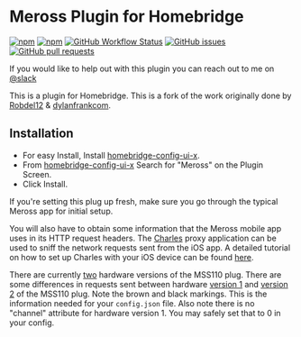 
#  Meross Plugin for Homebridge

[![npm](https://img.shields.io/npm/v/homebridge-meross?style=for-the-badge)](https://www.npmjs.com/package/homebridge-meross)
[![npm](https://img.shields.io/npm/dt/homebridge-meross?style=for-the-badge)](https://www.npmjs.com/package/homebridge-meross)
[![GitHub Workflow Status](https://img.shields.io/github/workflow/status/donavanbecker/homebridge-meross/Node?style=for-the-badge)](https://github.com/donavanbecker/homebridge-meross/actions?query=workflow%3ANode)
[![GitHub issues](https://img.shields.io/github/issues/donavanbecker/homebridge-meross?style=for-the-badge)](https://github.com/donavanbecker/homebridge-meross/issues)
[![GitHub pull requests](https://img.shields.io/github/issues-pr/donavanbecker/homebridge-meross?style=for-the-badge)](https://github.com/donavanbecker/homebridge-meross/pulls)

If you would like to help out with this plugin you can reach out to me on [@slack](http://homebridgeteam.slack.com/)

This is a plugin for Homebridge. This is a fork of the work originally done by [Robdel12](https://github.com/Robdel12) & [dylanfrankcom](https://github.com/dylanfrankcom).


## Installation
* For easy Install, Install [homebridge-config-ui-x](https://github.com/oznu/homebridge-config-ui-x).
* From [homebridge-config-ui-x](https://github.com/oznu/homebridge-config-ui-x) Search for "Meross" on the Plugin Screen.
* Click Install.

If you're setting this plug up fresh, make sure you go through the
typical Meross app for initial setup.

You will also have to obtain some information that the Meross mobile
app uses in its HTTP request headers. The [Charles](https://www.charlesproxy.com)
proxy application can be used to sniff the network requests sent from the iOS app.
A detailed tutorial on how to set up Charles with your iOS device can be found
[here](https://www.raywenderlich.com/641-charles-proxy-tutorial-for-ios).

There are currently
[two](https://user-images.githubusercontent.com/11139929/57955871-0cca8480-78c5-11e9-8185-6efd358bd1b1.png)
hardware versions of the MSS110 plug.
There are some differences in requests sent between hardware
[version 1](https://user-images.githubusercontent.com/11139929/57955231-50bc8a00-78c3-11e9-9989-1d390cc7ca42.png)
and
[version 2](https://user-images.githubusercontent.com/11139929/57955272-6b8efe80-78c3-11e9-9bc0-2a54a97d9ac9.png)
of the MSS110 plug. Note the brown and black markings.
This is the information needed for your `config.json` file.
Also note there is no "channel" attribute for hardware version 1.
You may safely set that to 0 in your config.
